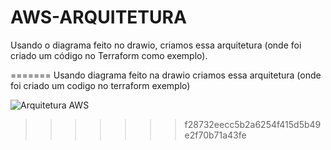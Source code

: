 # AWS-ARQUITETURA

Usando o diagrama feito no drawio, criamos essa arquitetura (onde foi criado um código no Terraform como exemplo).


=======
Usando diagrama feito na drawio criamos essa arquitetura (onde foi criado um codigo no terraform exemplo)

![Arquitetura AWS](https://github.com/Lopeswaprojetos/aws-arquitetura/assets/161225187/db855d9b-720a-43e2-9437-da55046660eb)
>>>>>>> f28732eecc5b2a6254f415d5b49e2f70b71a43fe
